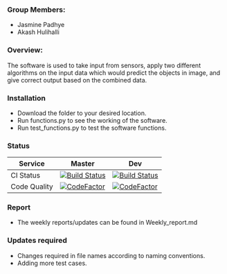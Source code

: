 ### Group Members:
* Jasmine Padhye
* Akash Hulihalli

### Overview:
The software is used to take input from sensors, apply two different algorithms on the
input data which would predict the objects in image, and give correct output based on
the combined data.

### Installation
* Download the folder to your desired location.
* Run functions.py to see the working of the software.
* Run test_functions.py to test the software functions.

### Status
| Service | Master | Dev |
|---------|--------|-----|
| CI Status | [![Build Status](https://travis-ci.com/Jasmine8596/AST-Project.svg?branch=master)](https://travis-ci.com/Jasmine8596/AST-Project) | [![Build Status](https://travis-ci.com/Jasmine8596/AST-Project.svg?branch=dev)](https://travis-ci.com/Jasmine8596/AST-Project)|
| Code Quality | [![CodeFactor](https://www.codefactor.io/repository/github/jasmine8596/ast-project/badge)](https://www.codefactor.io/repository/github/jasmine8596/ast-project) | [![CodeFactor](https://www.codefactor.io/repository/github/jasmine8596/ast-project/badge)](https://www.codefactor.io/repository/github/jasmine8596/ast-project)|

### Report
* The weekly reports/updates can be found in Weekly_report.md

### Updates required
* Changes required in file names according to naming conventions.
* Adding more test cases.
